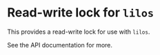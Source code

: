 # Read-write lock for `lilos`

This provides a read-write lock for use with `lilos`.

See the API documentation for more.
